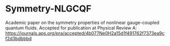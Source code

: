 # Symmetry-NLGCQF
Academic paper on the symmetry properties of nonlinear gauge-coupled quantum fluids. Accepted for publication at Physical Review A: https://journals.aps.org/pra/accepted/4b077Ne0H2a15d1f491762f7373ea9cf2d3bdbbbd
